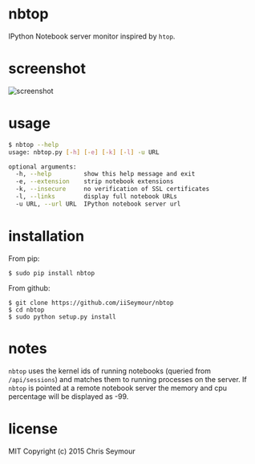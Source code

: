 nbtop
=====

IPython Notebook server monitor inspired by `htop`.

screenshot
==========

![screenshot](https://raw.githubusercontent.com/iiSeymour/nbtop/master/screenshot.png)

usage
=====

```bash
$ nbtop --help
usage: nbtop.py [-h] [-e] [-k] [-l] -u URL

optional arguments:
  -h, --help         show this help message and exit
  -e, --extension    strip notebook extensions
  -k, --insecure     no verification of SSL certificates
  -l, --links        display full notebook URLs
  -u URL, --url URL  IPython notebook server url
```

installation
============

From pip:

    $ sudo pip install nbtop

From github:

    $ git clone https://github.com/iiSeymour/nbtop
    $ cd nbtop
    $ sudo python setup.py install

notes
=====

`nbtop` uses the kernel ids of running notebooks (queried from `/api/sessions`)
and matches them to running processes on the server. If `nbtop` is pointed at a
remote notebook server the memory and cpu percentage will be displayed as -99.

license
=======

MIT Copyright (c) 2015 Chris Seymour
